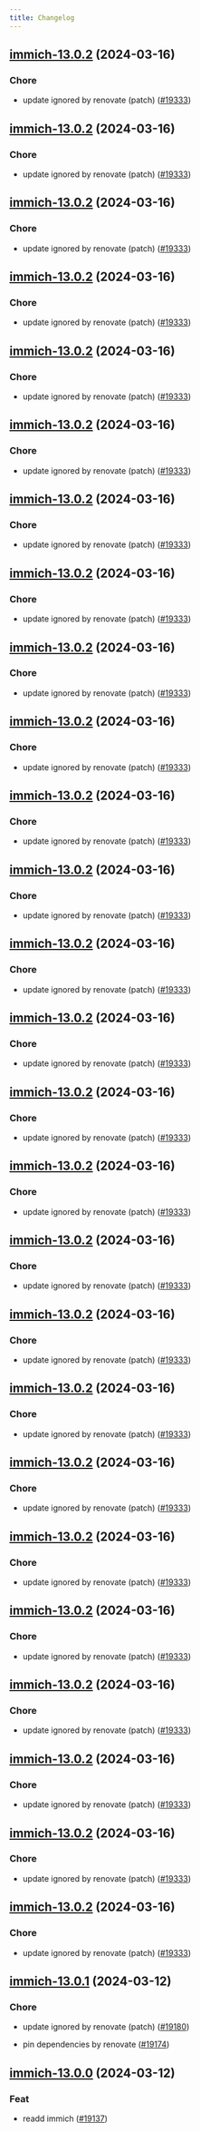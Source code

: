 ```yaml
---
title: Changelog
---
```




## [immich-13.0.2](https://github.com/truecharts/charts/compare/immich-13.0.1...immich-13.0.2) (2024-03-16)

### Chore



- update ignored by renovate (patch) ([#19333](https://github.com/truecharts/charts/issues/19333))


## [immich-13.0.2](https://github.com/truecharts/charts/compare/immich-13.0.1...immich-13.0.2) (2024-03-16)

### Chore



- update ignored by renovate (patch) ([#19333](https://github.com/truecharts/charts/issues/19333))


## [immich-13.0.2](https://github.com/truecharts/charts/compare/immich-13.0.1...immich-13.0.2) (2024-03-16)

### Chore



- update ignored by renovate (patch) ([#19333](https://github.com/truecharts/charts/issues/19333))


## [immich-13.0.2](https://github.com/truecharts/charts/compare/immich-13.0.1...immich-13.0.2) (2024-03-16)

### Chore



- update ignored by renovate (patch) ([#19333](https://github.com/truecharts/charts/issues/19333))


## [immich-13.0.2](https://github.com/truecharts/charts/compare/immich-13.0.1...immich-13.0.2) (2024-03-16)

### Chore



- update ignored by renovate (patch) ([#19333](https://github.com/truecharts/charts/issues/19333))


## [immich-13.0.2](https://github.com/truecharts/charts/compare/immich-13.0.1...immich-13.0.2) (2024-03-16)

### Chore



- update ignored by renovate (patch) ([#19333](https://github.com/truecharts/charts/issues/19333))


## [immich-13.0.2](https://github.com/truecharts/charts/compare/immich-13.0.1...immich-13.0.2) (2024-03-16)

### Chore



- update ignored by renovate (patch) ([#19333](https://github.com/truecharts/charts/issues/19333))


## [immich-13.0.2](https://github.com/truecharts/charts/compare/immich-13.0.1...immich-13.0.2) (2024-03-16)

### Chore



- update ignored by renovate (patch) ([#19333](https://github.com/truecharts/charts/issues/19333))


## [immich-13.0.2](https://github.com/truecharts/charts/compare/immich-13.0.1...immich-13.0.2) (2024-03-16)

### Chore



- update ignored by renovate (patch) ([#19333](https://github.com/truecharts/charts/issues/19333))


## [immich-13.0.2](https://github.com/truecharts/charts/compare/immich-13.0.1...immich-13.0.2) (2024-03-16)

### Chore



- update ignored by renovate (patch) ([#19333](https://github.com/truecharts/charts/issues/19333))


## [immich-13.0.2](https://github.com/truecharts/charts/compare/immich-13.0.1...immich-13.0.2) (2024-03-16)

### Chore



- update ignored by renovate (patch) ([#19333](https://github.com/truecharts/charts/issues/19333))


## [immich-13.0.2](https://github.com/truecharts/charts/compare/immich-13.0.1...immich-13.0.2) (2024-03-16)

### Chore



- update ignored by renovate (patch) ([#19333](https://github.com/truecharts/charts/issues/19333))


## [immich-13.0.2](https://github.com/truecharts/charts/compare/immich-13.0.1...immich-13.0.2) (2024-03-16)

### Chore



- update ignored by renovate (patch) ([#19333](https://github.com/truecharts/charts/issues/19333))


## [immich-13.0.2](https://github.com/truecharts/charts/compare/immich-13.0.1...immich-13.0.2) (2024-03-16)

### Chore



- update ignored by renovate (patch) ([#19333](https://github.com/truecharts/charts/issues/19333))


## [immich-13.0.2](https://github.com/truecharts/charts/compare/immich-13.0.1...immich-13.0.2) (2024-03-16)

### Chore



- update ignored by renovate (patch) ([#19333](https://github.com/truecharts/charts/issues/19333))


## [immich-13.0.2](https://github.com/truecharts/charts/compare/immich-13.0.1...immich-13.0.2) (2024-03-16)

### Chore



- update ignored by renovate (patch) ([#19333](https://github.com/truecharts/charts/issues/19333))


## [immich-13.0.2](https://github.com/truecharts/charts/compare/immich-13.0.1...immich-13.0.2) (2024-03-16)

### Chore



- update ignored by renovate (patch) ([#19333](https://github.com/truecharts/charts/issues/19333))


## [immich-13.0.2](https://github.com/truecharts/charts/compare/immich-13.0.1...immich-13.0.2) (2024-03-16)

### Chore



- update ignored by renovate (patch) ([#19333](https://github.com/truecharts/charts/issues/19333))


## [immich-13.0.2](https://github.com/truecharts/charts/compare/immich-13.0.1...immich-13.0.2) (2024-03-16)

### Chore



- update ignored by renovate (patch) ([#19333](https://github.com/truecharts/charts/issues/19333))


## [immich-13.0.2](https://github.com/truecharts/charts/compare/immich-13.0.1...immich-13.0.2) (2024-03-16)

### Chore



- update ignored by renovate (patch) ([#19333](https://github.com/truecharts/charts/issues/19333))


## [immich-13.0.2](https://github.com/truecharts/charts/compare/immich-13.0.1...immich-13.0.2) (2024-03-16)

### Chore



- update ignored by renovate (patch) ([#19333](https://github.com/truecharts/charts/issues/19333))


## [immich-13.0.2](https://github.com/truecharts/charts/compare/immich-13.0.1...immich-13.0.2) (2024-03-16)

### Chore



- update ignored by renovate (patch) ([#19333](https://github.com/truecharts/charts/issues/19333))


## [immich-13.0.2](https://github.com/truecharts/charts/compare/immich-13.0.1...immich-13.0.2) (2024-03-16)

### Chore



- update ignored by renovate (patch) ([#19333](https://github.com/truecharts/charts/issues/19333))


## [immich-13.0.2](https://github.com/truecharts/charts/compare/immich-13.0.1...immich-13.0.2) (2024-03-16)

### Chore



- update ignored by renovate (patch) ([#19333](https://github.com/truecharts/charts/issues/19333))


## [immich-13.0.2](https://github.com/truecharts/charts/compare/immich-13.0.1...immich-13.0.2) (2024-03-16)

### Chore



- update ignored by renovate (patch) ([#19333](https://github.com/truecharts/charts/issues/19333))


## [immich-13.0.2](https://github.com/truecharts/charts/compare/immich-13.0.1...immich-13.0.2) (2024-03-16)

### Chore



- update ignored by renovate (patch) ([#19333](https://github.com/truecharts/charts/issues/19333))




## [immich-13.0.1](https://github.com/truecharts/charts/compare/immich-13.0.0...immich-13.0.1) (2024-03-12)

### Chore



- update ignored by renovate (patch) ([#19180](https://github.com/truecharts/charts/issues/19180))

- pin dependencies by renovate ([#19174](https://github.com/truecharts/charts/issues/19174))


## [immich-13.0.0](https://github.com/truecharts/charts/compare/immich-12.0.2...immich-13.0.0) (2024-03-12)

### Feat



- readd immich ([#19137](https://github.com/truecharts/charts/issues/19137))
